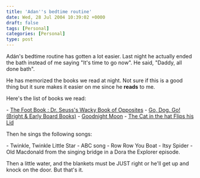 ```yaml
---
title: 'Adan''s bedtime routine'
date: Wed, 28 Jul 2004 10:39:02 +0000
draft: false
tags: [Personal]
categories: [Personal]
type: post
---
```


Adán's bedtime routine has gotten a lot easier. Last night he actually ended the bath instead of me saying "It's time to go now". He said, "Daddy, all done bath".

He has memorized the books we read at night. Not sure if this is a good thing but it sure makes it easier on me since he **reads** to me.

Here's the list of books we read:

\- [The Foot Book : Dr. Seuss's Wacky Book of Opposites](http://www.amazon.com/exec/obidos/tg/detail/-/0679882804/qid=1091024834/sr=8-2/ref=pd_ka_2/102-5677022-8786551?v=glance&s=books&n=507846)
\- [Go, Dog. Go! (Bright & Early Board Books)](http://www.amazon.com/exec/obidos/ASIN/067988629X/qid=1091024878/sr=ka-1/ref=pd_ka_1/102-5677022-8786551)
\- [Goodnight Moon](http://www.amazon.com/exec/obidos/ASIN/0694003611/qid=1091024915/sr=ka-1/ref=pd_ka_1/102-5677022-8786551)
\- [The Cat in the hat Flips his Lid](http://www.funtocollect.com/catsoundbook.html)

Then he sings the following songs:

\- Twinkle, Twinkle Little Star
\- ABC song
\- Row Row You Boat
\- Itsy Spider
\- Old Macdonald from the singing bridge in a Dora the Explorer episode.

Then a little water, and the blankets must be JUST right or he'll get up and knock on the door. But that's it.